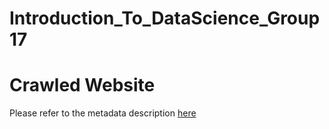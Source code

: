 # Introduction_To_DataScience_Group17

# Crawled Website
Please refer to the metadata description [here](https://docs.google.com/spreadsheets/d/18Xcie1RHIR4CFC0QWccAY1GQESLw9g23qrk50LyXxFU/edit?usp=sharing)